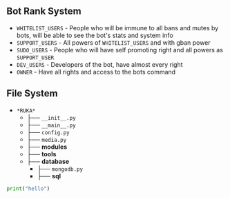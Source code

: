 ## Bot Rank System
* ```WHITELIST_USERS``` - People who will be immune to all bans and mutes by bots, will be able to see the bot's stats and system info
* ```SUPPORT_USERS``` - All powers of ```WHITELIST_USERS``` and with gban power
* ```SUDO_USERS``` - People who will have self promoting right and all powers as ```SUPPORT_USER```
* ```DEV_USERS``` - Developers of the bot, have almost every right
* ```OWNER``` - Have all rights and access to the bots command

## File System
- `*RUKA*`
    - ├── ```__init__.py```
    - ├── ```__main__.py```
    - ├── ```config.py```
    - ├── ```media.py```
    - ├── **modules**
    - ├── **tools**
    - ├── **database**
        - ├── ```mongodb.py```
        - ├── **sql**

```python
print("hello")